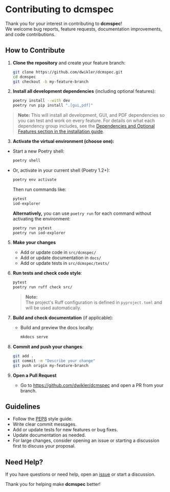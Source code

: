 # Contributing to dcmspec

Thank you for your interest in contributing to **dcmspec**!  
We welcome bug reports, feature requests, documentation improvements, and code contributions.

## How to Contribute

1. **Clone the repository** and create your feature branch:

   ```bash
   git clone https://github.com/dwikler/dcmspec.git
   cd dcmspec
   git checkout -b my-feature-branch
   ```

2. **Install all development dependencies** (including optional features):

   ```bash
   poetry install --with dev
   poetry run pip install ".[gui,pdf]"
   ```

> **Note:** This will install all development, GUI, and PDF dependencies so you can test and work on every feature.
> For details on what each dependency group includes, see the [Dependencies and Optional Features section in the installation guide](https://dwikler.github.io/dcmspec/installation/#dependencies-and-optional-features).

3. **Activate the virtual environment (choose one):**

- Start a new Poetry shell:
  ```bash
  poetry shell
  ```
- Or, activate in your current shell (Poetry 1.2+):

  ```bash
  poetry env activate
  ```

  Then run commands like:

  ```bash
  pytest
  iod-explorer
  ```

  **Alternatively,** you can use `poetry run` for each command without activating the environment:

  ```bash
  poetry run pytest
  poetry run iod-explorer
  ```

5. **Make your changes**

   - Add or update code in `src/dcmspec/`
   - Add or update documentation in `docs/`
   - Add or update tests in `src/dcmspec/tests/`

6. **Run tests and check code style**:

   ```bash
   pytest
   poetry run ruff check src/
   ```

   > **Note:**  
   > The project's Ruff configuration is defined in `pyproject.toml` and will be used automatically.

7. **Build and check documentation** (if applicable):

   - Build and preview the docs locally:
     ```bash
     mkdocs serve
     ```

8. **Commit and push your changes**:

   ```bash
   git add .
   git commit -m "Describe your change"
   git push origin my-feature-branch
   ```

9. **Open a Pull Request**
   - Go to https://github.com/dwikler/dcmspec and open a PR from your branch.

## Guidelines

- Follow the [PEP8](https://www.python.org/dev/peps/pep-0008/) style guide.
- Write clear commit messages.
- Add or update tests for new features or bug fixes.
- Update documentation as needed.
- For large changes, consider opening an issue or starting a discussion first to discuss your proposal.

## Need Help?

If you have questions or need help, open an [issue](https://github.com/dwikler/dcmspec/issues) or start a discussion.

Thank you for helping make **dcmspec** better!
